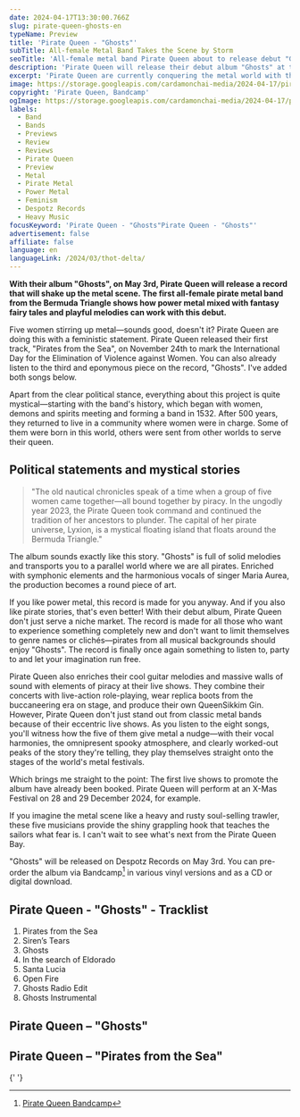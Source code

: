 ```yaml
---
date: 2024-04-17T13:30:00.766Z
slug: pirate-queen-ghosts-en
typeName: Preview
title: 'Pirate Queen - "Ghosts"'
subTitle: All-female Metal Band Takes the Scene by Storm
seoTitle: 'All-female metal band Pirate Queen about to release debut "Ghosts"'
description: 'Pirate Queen will release their debut album "Ghosts" at the beginning of May! Listen to it here and find some exciting details about the band!'
excerpt: 'Pirate Queen are currently conquering the metal world with their first two songs, "Ghots" and "Pirates from the Sea". The debut album of the all-female metal band will be released on May 3rd. You can get all the details about it here and find out everything about the feminist statement behind it!'
image: https://storage.googleapis.com/cardamonchai-media/2024-04-17/pirate-queen-soundsvegan-com-jpg-imagine-081818_85765d_1024_768/640.webp
copyright: 'Pirate Queen, Bandcamp'
ogImage: https://storage.googleapis.com/cardamonchai-media/2024-04-17/pirate-queen-soundsvegan-com-og-jpg-imagine-081818_887962_1200_628/640.webp
labels:
  - Band
  - Bands
  - Previews
  - Review
  - Reviews
  - Pirate Queen
  - Preview
  - Metal
  - Pirate Metal
  - Power Metal
  - Feminism
  - Despotz Records
  - Heavy Music
focusKeyword: 'Pirate Queen - "Ghosts"Pirate Queen - "Ghosts"'
advertisement: false
affiliate: false
language: en
languageLink: /2024/03/thot-delta/
---
```


**With their album "Ghosts", on May 3rd, Pirate Queen will release a record that will shake up the metal scene. The first all-female pirate metal band from the Bermuda Triangle shows how power metal mixed with fantasy fairy tales and playful melodies can work with this debut.**

Five women stirring up metal—sounds good, doesn't it? Pirate Queen are doing this with a feministic statement. Pirate Queen released their first track, "Pirates from the Sea", on November 24th to mark the International Day for the Elimination of Violence against Women. You can also already listen to the third and eponymous piece on the record, "Ghosts". I've added both songs below.

Apart from the clear political stance, everything about this project is quite mystical—starting with the band's history, which began with women, demons and spirits meeting and forming a band in 1532. After 500 years, they returned to live in a community where women were in charge. Some of them were born in this world, others were sent from other worlds to serve their queen.

## Political statements and mystical stories

> "The old nautical chronicles speak of a time when a group of five women came together—all bound together by piracy. In the ungodly year 2023, the Pirate Queen took command and continued the tradition of her ancestors to plunder. The capital of her pirate universe, Lyxion, is a mystical floating island that floats around the Bermuda Triangle."

The album sounds exactly like this story. "Ghosts" is full of solid melodies and transports you to a parallel world where we are all pirates. Enriched with symphonic elements and the harmonious vocals of singer Maria Aurea, the production becomes a round piece of art.

If you like power metal, this record is made for you anyway. And if you also like pirate stories, that's even better! With their debut album, Pirate Queen don't just serve a niche market. The record is made for all those who want to experience something completely new and don't want to limit themselves to genre names or clichés—pirates from all musical backgrounds should enjoy "Ghosts". The record is finally once again something to listen to, party to and let your imagination run free.

Pirate Queen also enriches their cool guitar melodies and massive walls of sound with elements of piracy at their live shows. They combine their concerts with live-action role-playing, wear replica boots from the buccaneering era on stage, and produce their own QueenSikkim Gin. However, Pirate Queen don't just stand out from classic metal bands because of their eccentric live shows. As you listen to the eight songs, you'll witness how the five of them give metal a nudge—with their vocal harmonies, the omnipresent spooky atmosphere, and clearly worked-out peaks of the story they're telling, they play themselves straight onto the stages of the world's metal festivals.

Which brings me straight to the point: The first live shows to promote the album have already been booked. Pirate Queen will perform at an X-Mas Festival on 28 and 29 December 2024, for example.

If you imagine the metal scene like a heavy and rusty soul-selling trawler, these five musicians provide the shiny grappling hook that teaches the sailors what fear is. I can't wait to see what's next from the Pirate Queen Bay.

"Ghosts" will be released on Despotz Records on May 3rd. You can pre-order the album via Bandcamp[^1] in various vinyl versions and as a CD or digital download.

## Pirate Queen - "Ghosts" - Tracklist

1.  Pirates from the Sea
2.  Siren’s Tears
3.  Ghosts
4.  In the search of Eldorado
5.  Santa Lucia
6.  Open Fire
7.  Ghosts Radio Edit
8.  Ghosts Instrumental

## Pirate Queen – "Ghosts"

<YouTube id="U4R8dtM5pnI" />

## Pirate Queen – "Pirates from the Sea"

<YouTube id="wdI388LjgnI" />{' '}

[^1]: [Pirate Queen Bandcamp](https://piratequeen.bandcamp.com/album/ghosts)
